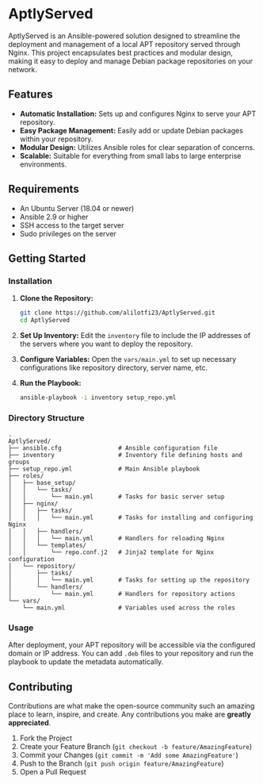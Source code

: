 # AptlyServed

AptlyServed is an Ansible-powered solution designed to streamline the deployment and management of a local APT repository served through Nginx. This project encapsulates best practices and modular design, making it easy to deploy and manage Debian package repositories on your network.

## Features

- **Automatic Installation:** Sets up and configures Nginx to serve your APT repository.
- **Easy Package Management:** Easily add or update Debian packages within your repository.
- **Modular Design:** Utilizes Ansible roles for clear separation of concerns.
- **Scalable:** Suitable for everything from small labs to large enterprise environments.

## Requirements

- An Ubuntu Server (18.04 or newer)
- Ansible 2.9 or higher
- SSH access to the target server
- Sudo privileges on the server

## Getting Started

### Installation

1. **Clone the Repository:**
   ```bash
   git clone https://github.com/alilotfi23/AptlyServed.git
   cd AptlyServed
   ```

2. **Set Up Inventory:**
   Edit the `inventory` file to include the IP addresses of the servers where you want to deploy the repository.

3. **Configure Variables:**
   Open the `vars/main.yml` to set up necessary configurations like repository directory, server name, etc.

4. **Run the Playbook:**
   ```bash
   ansible-playbook -i inventory setup_repo.yml
   ```

### Directory Structure

```
.
AptlyServed/
├── ansible.cfg                # Ansible configuration file
├── inventory                  # Inventory file defining hosts and groups
├── setup_repo.yml             # Main Ansible playbook
├── roles/
│   ├── base_setup/
│   │   └── tasks/
│   │       └── main.yml       # Tasks for basic server setup
│   ├── nginx/
│   │   ├── tasks/
│   │   │   └── main.yml       # Tasks for installing and configuring Nginx
│   │   ├── handlers/
│   │   │   └── main.yml       # Handlers for reloading Nginx
│   │   └── templates/
│   │       └── repo.conf.j2   # Jinja2 template for Nginx configuration
│   └── repository/
│       ├── tasks/
│       │   └── main.yml       # Tasks for setting up the repository
│       └── handlers/
│           └── main.yml       # Handlers for repository actions
└── vars/
    └── main.yml               # Variables used across the roles

```

### Usage

After deployment, your APT repository will be accessible via the configured domain or IP address. You can add `.deb` files to your repository and run the playbook to update the metadata automatically.

## Contributing

Contributions are what make the open-source community such an amazing place to learn, inspire, and create. Any contributions you make are **greatly appreciated**.

1. Fork the Project
2. Create your Feature Branch (`git checkout -b feature/AmazingFeature`)
3. Commit your Changes (`git commit -m 'Add some AmazingFeature'`)
4. Push to the Branch (`git push origin feature/AmazingFeature`)
5. Open a Pull Request

